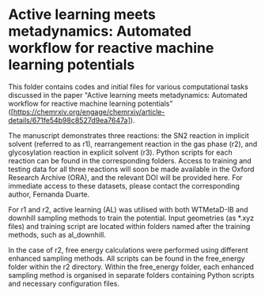 #  Active learning meets metadynamics: Automated workflow for reactive machine learning potentials

This folder contains codes and initial files for various computational tasks discussed in the paper "Active learning meets metadynamics: Automated workflow for reactive machine learning potentials" ([https://chemrxiv.org/engage/chemrxiv/article-details/671fe54b98c8527d9ea7647a]).

The manuscript demonstrates three reactions: the SN2 reaction in implicit solvent (referred to as r1), rearrangement reaction in the gas phase (r2), and glycosylation reaction in explicit solvent (r3). Python scripts for each reaction can be found in the corresponding folders. Access to training and testing data for all three reactions will soon be made available in the Oxford Research Archive (ORA), and the relevant DOI will be provided here. For immediate access to these datasets, please contact the corresponding author, Fernanda Duarte.

For r1 and r2, active learning (AL) was utilised with both WTMetaD-IB and downhill sampling methods to train the potential. Input geometries (as *.xyz files) and training script are located within folders named after the training methods, such as al_downhill.

In the case of r2, free energy calculations were performed using different enhanced sampling methods. All scripts can be found in the free_energy folder within the r2 directory. Within the free_energy folder, each enhanced sampling method is organised in separate folders containing Python scripts and necessary configuration files.
